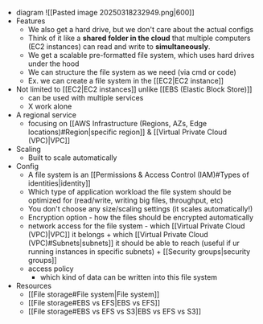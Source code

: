 - diagram
	![[Pasted image 20250318232949.png|600]]
- Features
	- We also get a hard drive, but we don't care about the actual configs
	- Think of it like a **shared folder in the cloud** that multiple computers (EC2 instances) can read and write to **simultaneously**.
	- We get a scalable pre-formatted file system, which uses hard drives under the hood
	- We can structure the file system as we need (via cmd or code)
	- Ex. we can create a file system in the [[EC2|EC2 instance]]
- Not limited to [[EC2|EC2 instances]] unlike [[EBS (Elastic Block Store)]]
	- can be used with multiple services
	- X work alone
- A regional service
	- focusing on [[AWS Infrastructure (Regions, AZs, Edge locations)#Region|specific region]] & [[Virtual Private Cloud (VPC)|VPC]]
- Scaling
	- Built to scale automatically
- Config
	- A file system is an [[Permissions & Access Control (IAM)#Types of identities|identity]]
	- Which type of application workload the file system should be optimized for (read/write, writing big files, throughput, etc)
	- You don't choose any size/scaling settings (it scales automatically!)
	- Encryption option - how the files should be encrypted automatically
	- network access for the file system - which [[Virtual Private Cloud (VPC)|VPC]] it belongs + which [[Virtual Private Cloud (VPC)#Subnets|subnets]] it should be able to reach (useful if ur running instances in specific subnets) + [[Security groups|security groups]]
	- access policy
		- which kind of data can be written into this file system
- Resources
	- [[File storage#File system|File system]]
	- [[File storage#EBS vs EFS|EBS vs EFS]]
	- [[File storage#EBS vs EFS vs S3|EBS vs EFS vs S3]]